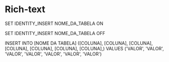 # Rich-text


SET IDENTITY_INSERT NOME_DA_TABELA ON

SET IDENTITY_INSERT NOME_DA_TABELA  OFF


INSERT INTO [NOME DA TABELA]
([COLUNA], [COLUNA], [COLUNA], [COLUNA], [COLUNA], [COLUNA], [COLUNA],)
VALUES ('VALOR', 'VALOR', 'VALOR', 'VALOR', 'VALOR', 'VALOR', 'VALOR')
